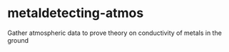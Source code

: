 # metaldetecting-atmos
Gather atmospheric data to prove theory on conductivity of metals in the ground
